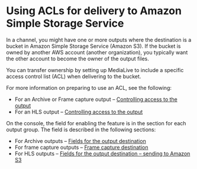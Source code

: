 # Using ACLs for delivery to Amazon Simple Storage Service<a name="s3-canned-acl"></a>

In a channel, you might have one or more outputs where the destination is a bucket in Amazon Simple Storage Service \(Amazon S3\)\. If the bucket is owned by another AWS account \(another organization\), you typically want the other account to become the owner of the output files\. 

You can transfer ownership by setting up MediaLive to include a specific access control list \(ACL\) when delivering to the bucket\.

For more information on preparing to use an ACL, see the following:
+ For an Archive or Frame capture output – [Controlling access to the output](origin-server-s3.md#setting-dss-archive-canned-acl)
+ For an HLS output – [Controlling access to the output](origin-server-hls-s3.md#setting-dss-hls-canned-acl)

On the console, the field for enabling the feature is in the section for each output group\. The field is described in the following sections: 
+ For Archive outputs – [Fields for the output destination](archive-destinations.md)
+ For frame capture outputs – [Frame capture destination](framecapture-destinations.md)
+ For HLS outputs – [Fields for the output destination – sending to Amazon S3](hls-destinations-s3.md)